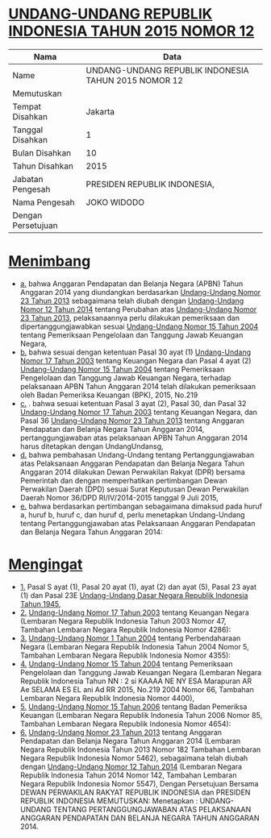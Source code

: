 # [UNDANG-UNDANG REPUBLIK INDONESIA TAHUN 2015 NOMOR 12](http://example.org/legal/document/uu/2015/12)

| Nama | Data |
| ------ | ----- |
|Name|UNDANG-UNDANG REPUBLIK INDONESIA TAHUN 2015 NOMOR 12|
|Memutuskan||
|Tempat Disahkan|Jakarta|
|Tanggal Disahkan|1|
|Bulan Disahkan|10|
|Tahun Disahkan|2015|
|Jabatan Pengesah|PRESIDEN REPUBLIK INDONESIA,|
|Nama Pengesah|JOKO WIDODO|
|Dengan Persetujuan||
# [Menimbang](http://example.org/legal/document/uu/2015/12/menimbang)

* [a.](http://example.org/legal/document/uu/2015/12/menimbang/point/a) bahwa Anggaran Pendapatan dan Belanja Negara (APBN) Tahun Anggaran 2014 yang diundangkan berdasarkan [Undang-Undang Nomor 23 Tahun 2013](http://example.org/legal/document/uu/2013/23) sebagaimana telah diubah dengan [Undang-Undang Nomor 12 Tahun 2014](http://example.org/legal/document/uu/2014/12) tentang Perubahan atas [Undang-Undang Nomor 23 Tahun 2013](http://example.org/legal/document/uu/2013/23), pelaksanaannya perlu dilakukan pemeriksaan dan dipertanggungjawabkan sesuai [Undang-Undang Nomor 15 Tahun 2004](http://example.org/legal/document/uu/2004/15) tentang Pemeriksaan Pengelolaan dan Tanggung Jawab Keuangan Negara,
* [b.](http://example.org/legal/document/uu/2015/12/menimbang/point/b) bahwa sesuai dengan ketentuan Pasal 30 ayat (1) [Undang-Undang Nomor 17 Tahun 2003](http://example.org/legal/document/uu/2003/17) tentang Keuangan Negara dan Pasal 4 ayat (2) [Undang-Undang Nomor 15 Tahun 2004](http://example.org/legal/document/uu/2004/15) tentang Pemeriksaan Pengelolaan dan Tanggung Jawab Keuangan Negara, terhadap pelaksanaan APBN Tahun Anggaran 2014 telah dilakukan pemeriksaan oleh Badan Pemeriksa Keuangan (BPK), 2015, No.219
* [c.](http://example.org/legal/document/uu/2015/12/menimbang/point/c) . bahwa sesuai ketentuan Pasal 3 ayat (2), Pasal 30, dan Pasal 32 [Undang-Undang Nomor 17 Tahun 2003](http://example.org/legal/document/uu/2003/17) tentang Keuangan Negara, dan Pasal 36 [Undang-Undang Nomor 23 Tahun 2013](http://example.org/legal/document/uu/2013/23) tentang Anggaran Pendapatan dan Belanja Negara Tahun Anggaran 2014, pertanggungjawaban atas pelaksanaan APBN Tahun Anggaran 2014 harus ditetapkan dengan UndangUndansg,
* [d.](http://example.org/legal/document/uu/2015/12/menimbang/point/d) bahwa pembahasan Undang-Undang tentang Pertanggungjawaban atas Pelaksanaan Anggaran Pendapatan dan Belanja Negara Tahun Anggaran 2014 dilakukan Dewan Perwakilan Rakyat (DPR) bersama Pemerintah dan dengan memperhatikan pertimbangan Dewan Perwakilan Daerah (DPD) sesuai Surat Keputusan Dewan Perwakilan Daerah Nomor 36/DPD RI/IV/2014-2015 tanggal 9 Juli 2015,
* [e.](http://example.org/legal/document/uu/2015/12/menimbang/point/e) bahwa berdasarkan pertimbangan sebagaimana dimaksud pada huruf a, huruf b, huruf c, dan huruf d, perlu menetapkan Undang-Undang tentang Pertanggungjawaban atas Pelaksanaan Anggaran Pendapatan dan Belanja Negara Tahun Anggaran 2014:
# [Mengingat](http://example.org/legal/document/uu/2015/12/mengingat)

* [1.](http://example.org/legal/document/uu/2015/12/mengingat/point/0001) Pasal S ayat (1), Pasal 20 ayat (1), ayat (2) dan ayat (5), Pasal 23 ayat (1) dan Pasal 23E [Undang-Undang Dasar Negara Republik Indonesia Tahun 1945](http://example.org/legal/document/uu),
* [2.](http://example.org/legal/document/uu/2015/12/mengingat/point/0002) [Undang-Undang Nomor 17 Tahun 2003](http://example.org/legal/document/uu/2003/17) tentang Keuangan Negara (Lembaran Negara Republik Indonesia Tahun 2003 Nomor 47, Tambahan Lembaran Negara Republik Indonesia Nomor 4286):
* [3.](http://example.org/legal/document/uu/2015/12/mengingat/point/0003) [Undang-Undang Nomor 1 Tahun 2004](http://example.org/legal/document/uu/2004/1) tentang Perbendaharaan Negara (Lembaran Negara Republik Indonesia Tahun 2004 Nomor 5, Tambahan Lembaran Negara Republik Indonesia Nomor 4355):
* [4.](http://example.org/legal/document/uu/2015/12/mengingat/point/0004) [Undang-Undang Nomor 15 Tahun 2004](http://example.org/legal/document/uu/2004/15) tentang Pemeriksaan Pengelolaan dan Tanggung Jawab Keuangan Negara (Lembaran Negara Republik Indonesia Tahun NN : 2 si KAAAA NE NY ESA Marapuran AR Ae SELAMA ES EL ani Ad RR 2015, No.219 2004 Nomor 66, Tambahan Lembaran Negara Republik Indonesia Nomor 4400),
* [5.](http://example.org/legal/document/uu/2015/12/mengingat/point/0005) [Undang-Undang Nomor 15 Tahun 2006](http://example.org/legal/document/uu/2006/15) tentang Badan Pemeriksa Keuangan (Lembaran Negara Republik Indonesia Tahun 2006 Nomor 85, Tambahan Lembaran Negara Republik Indonesia Nomor 4654):
* [6.](http://example.org/legal/document/uu/2015/12/mengingat/point/0006) [Undang-Undang Nomor 23 Tahun 2013](http://example.org/legal/document/uu/2013/23) tentang Anggaran Pendapatan dan Belanja Negara Tahun Anggaran 2014 (Lembaran Negara Republik Indonesia Tahun 2013 Nomor 182 Tambahan Lembaran Negara Republik Indonesia Nomor 5462), sebagaimana telah diubah dengan [Undang-Undang Nomor 12 Tahun 2014](http://example.org/legal/document/uu/2014/12) (Lembaran Negara Republik Indonesia Tahun 2014 Nomor 142, Tambahan Lembaran Negara Republik Indonesia Nomor 5547), Dengan Persetujuan Bersama DEWAN PERWAKILAN RAKYAT REPUBLIK INDONESIA dan PRESIDEN REPUBLIK INDONESIA MEMUTUSKAN: Menetapkan : UNDANG-UNDANG TENTANG PERTANGGUNGJAWABAN ATAS PELAKSANAAN ANGGARAN PENDAPATAN DAN BELANJA NEGARA TAHUN ANGGARAN 2014.